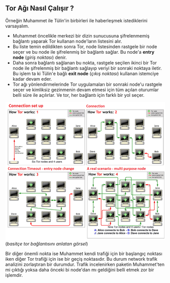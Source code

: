 ## Tor Ağı Nasıl Çalışır ?

Örneğin Muhammet ile Tülin'in birbirleri ile haberleşmek istediklerini varsayalım.
+ Muhammet öncelikle merkezi bir dizin sunucusuna şifrelenmemiş bağlantı yaparak Tor kullanan
node'ların listesini alır.
+ Bu liste temin edildikten sonra Tor, node listesinden rastgele bir node
seçer ve bu node ile şifrelenmiş bir bağlantı sağlar. Bu node'a **entry node** (*giriş noktası*) denir.
+ Daha sonra bağlantı sağlanan bu nokta, rastgele seçilen ikinci bir Tor node ile
şifrelenmiş bir bağlantı sağlayıp veriyi bir sonraki noktaya iletir. Bu işlem ta ki Tülin'e
bağlı **exit node** (*çıkış noktası*) kullanan istemciye kadar devam eder.
+ Tor ağı yönlendirmelerinde Tor uygulamaları bir sonraki node'u rastgele seçer ve kimliksiz
gezinmenin devam etmesi için tüm açılan oturumlar belli süre ile açılırlar. Ve tor, her bağlantı
için farklı bir yol seçer.

![howtoworkstor](img/howto.png)
(*basitçe tor bağlantısını anlatan görsel*)

Bir diğer önemli nokta ise Muhammet kendi trafiği için bir başlangıç noktası iken diğer Tor trafiği için ise bir geçiş noktasıdır. Bu durum network trafik analizini zorlaştıran bir durumdur. Trafik incelenirken paketin Muhammet'ten mi çıktığı yoksa daha önceki bi node'dan mı geldiğini belli etmek zor bir işlemdir.
